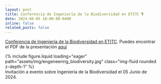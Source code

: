 ```yaml
---
layout: post
title: Conferencia de Ingeniería de la Biodiversidad en ETITC 🎙️
date: 2024-06-05 18:00:00-0400
inline: false
related_posts: false
---
```


[Conferencia de Ingeniería de la Biodiversidad en ETITC](https://www.etitc.edu.co/es/evento/ingeniera-de-la-biodiversidad-89). Puedes encontrar el PDF de la presentación [aquí](../../assets/pdf/ETITC_Ingeniería_de_la_Biodiversidad.pdf)


<div class="row mt-3">
    <div class="col-sm mt-3 mt-md-0">
        {% include figure.liquid loading="eager" path="assets/img/engeneering_biodiversity.jpg" class="img-fluid rounded z-depth-1" %}
    </div>
</div>

<div class="caption">
    Invitación a evento sobre Ingeniería de la Biodiversidad el 05 Junio de 2024.
</div>
